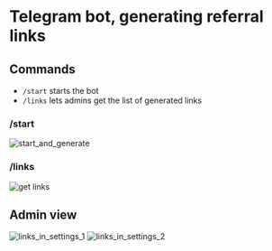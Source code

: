 # Telegram bot, generating referral links
## Commands
- ``/start`` starts the bot
- ``/links`` lets admins get the list of generated links
### /start
![start_and_generate](https://github.com/user-attachments/assets/720b9c6e-7b17-4438-9169-699a25fcc36a)
### /links
![get links](https://github.com/user-attachments/assets/4b655a04-5d4f-448d-bd97-32c83de81cc9)
## Admin view
![links_in_settings_1](https://github.com/user-attachments/assets/736b8c37-d95d-4a64-8128-a6fd64618f8a)
![links_in_settings_2](https://github.com/user-attachments/assets/616536f8-5d6e-4689-9701-978ffa53fa40)
